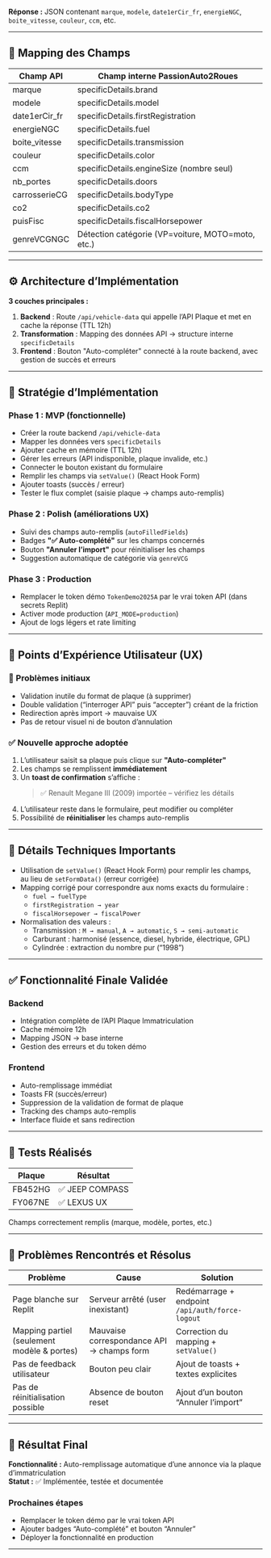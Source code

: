 
**Réponse :** JSON contenant `marque`, `modele`, `date1erCir_fr`, `energieNGC`, `boite_vitesse`, `couleur`, `ccm`, etc.

---

## 🔄 Mapping des Champs  

| Champ API              | Champ interne PassionAuto2Roues           |
|------------------------|-------------------------------------------|
| marque                 | specificDetails.brand                     |
| modele                 | specificDetails.model                     |
| date1erCir_fr          | specificDetails.firstRegistration         |
| energieNGC             | specificDetails.fuel                      |
| boite_vitesse          | specificDetails.transmission              |
| couleur                | specificDetails.color                     |
| ccm                    | specificDetails.engineSize (nombre seul)  |
| nb_portes              | specificDetails.doors                     |
| carrosserieCG          | specificDetails.bodyType                  |
| co2                    | specificDetails.co2                       |
| puisFisc               | specificDetails.fiscalHorsepower          |
| genreVCGNGC            | Détection catégorie (VP=voiture, MOTO=moto, etc.) |

---

## ⚙️ Architecture d’Implémentation

**3 couches principales :**
1. **Backend** : Route `/api/vehicle-data` qui appelle l’API Plaque et met en cache la réponse (TTL 12h)  
2. **Transformation** : Mapping des données API → structure interne `specificDetails`  
3. **Frontend** : Bouton "Auto-compléter" connecté à la route backend, avec gestion de succès et erreurs  

---

## 🧱 Stratégie d’Implémentation  

### **Phase 1 : MVP (fonctionnelle)**
- Créer la route backend `/api/vehicle-data`
- Mapper les données vers `specificDetails`
- Ajouter cache en mémoire (TTL 12h)
- Gérer les erreurs (API indisponible, plaque invalide, etc.)
- Connecter le bouton existant du formulaire
- Remplir les champs via `setValue()` (React Hook Form)
- Ajouter toasts (succès / erreur)
- Tester le flux complet (saisie plaque → champs auto-remplis)

### **Phase 2 : Polish (améliorations UX)**
- Suivi des champs auto-remplis (`autoFilledFields`)
- Badges **"✅ Auto-complété"** sur les champs concernés
- Bouton **"Annuler l’import"** pour réinitialiser les champs
- Suggestion automatique de catégorie via `genreVCG`

### **Phase 3 : Production**
- Remplacer le token démo `TokenDemo2025A` par le vrai token API (dans secrets Replit)
- Activer mode production (`API_MODE=production`)
- Ajout de logs légers et rate limiting

---

## 🧩 Points d’Expérience Utilisateur (UX)

### 🔴 Problèmes initiaux
- Validation inutile du format de plaque (à supprimer)
- Double validation (“interroger API” puis “accepter”) créant de la friction
- Redirection après import → mauvaise UX
- Pas de retour visuel ni de bouton d’annulation

### ✅ Nouvelle approche adoptée
1. L’utilisateur saisit sa plaque puis clique sur **"Auto-compléter"**
2. Les champs se remplissent **immédiatement**
3. Un **toast de confirmation** s’affiche :  
   > ✅ Renault Megane III (2009) importée – vérifiez les détails
4. L’utilisateur reste dans le formulaire, peut modifier ou compléter
5. Possibilité de **réinitialiser** les champs auto-remplis

---

## 🧰 Détails Techniques Importants

- Utilisation de `setValue()` (React Hook Form) pour remplir les champs,  
  au lieu de `setFormData()` (erreur corrigée)
- Mapping corrigé pour correspondre aux noms exacts du formulaire :
  - `fuel → fuelType`
  - `firstRegistration → year`
  - `fiscalHorsepower → fiscalPower`
- Normalisation des valeurs :
  - Transmission : `M → manual`, `A → automatic`, `S → semi-automatic`
  - Carburant : harmonisé (essence, diesel, hybride, électrique, GPL)
  - Cylindrée : extraction du nombre pur (“1998”)

---

## ✅ Fonctionnalité Finale Validée

### **Backend**
- Intégration complète de l’API Plaque Immatriculation
- Cache mémoire 12h
- Mapping JSON → base interne
- Gestion des erreurs et du token démo

### **Frontend**
- Auto-remplissage immédiat
- Toasts FR (succès/erreur)
- Suppression de la validation de format de plaque
- Tracking des champs auto-remplis
- Interface fluide et sans redirection

---

## 🧪 Tests Réalisés

| Plaque | Résultat |
|--------|-----------|
| FB452HG | ✅ JEEP COMPASS |
| FY067NE | ✅ LEXUS UX |

Champs correctement remplis (marque, modèle, portes, etc.)

---

## 🚧 Problèmes Rencontrés et Résolus

| Problème | Cause | Solution |
|-----------|--------|----------|
| Page blanche sur Replit | Serveur arrêté (user inexistant) | Redémarrage + endpoint `/api/auth/force-logout` |
| Mapping partiel (seulement modèle & portes) | Mauvaise correspondance API → champs form | Correction du mapping + `setValue()` |
| Pas de feedback utilisateur | Bouton peu clair | Ajout de toasts + textes explicites |
| Pas de réinitialisation possible | Absence de bouton reset | Ajout d’un bouton “Annuler l’import” |

---

## 🚀 Résultat Final

**Fonctionnalité :** Auto-remplissage automatique d’une annonce via la plaque d’immatriculation  
**Statut :** ✅ Implémentée, testée et documentée  

### **Prochaines étapes**
- Remplacer le token démo par le vrai token API  
- Ajouter badges “Auto-complété” et bouton “Annuler”  
- Déployer la fonctionnalité en production

---
